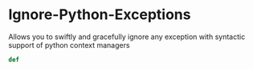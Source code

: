 # Ignore-Python-Exceptions
Allows you to swiftly and gracefully ignore any exception with syntactic support of python context managers

```python
def
```
